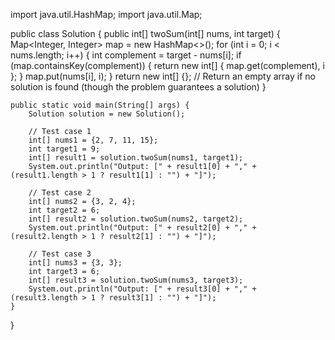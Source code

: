 import java.util.HashMap;
import java.util.Map;

public class Solution {
    public int[] twoSum(int[] nums, int target) {
        Map<Integer, Integer> map = new HashMap<>();
        for (int i = 0; i < nums.length; i++) {
            int complement = target - nums[i];
            if (map.containsKey(complement)) {
                return new int[] { map.get(complement), i };
            }
            map.put(nums[i], i);
        }
        return new int[] {}; // Return an empty array if no solution is found (though the problem guarantees a solution)
    }

    public static void main(String[] args) {
        Solution solution = new Solution();

        // Test case 1
        int[] nums1 = {2, 7, 11, 15};
        int target1 = 9;
        int[] result1 = solution.twoSum(nums1, target1);
        System.out.println("Output: [" + result1[0] + "," + (result1.length > 1 ? result1[1] : "") + "]");

        // Test case 2
        int[] nums2 = {3, 2, 4};
        int target2 = 6;
        int[] result2 = solution.twoSum(nums2, target2);
        System.out.println("Output: [" + result2[0] + "," + (result2.length > 1 ? result2[1] : "") + "]");

        // Test case 3
        int[] nums3 = {3, 3};
        int target3 = 6;
        int[] result3 = solution.twoSum(nums3, target3);
        System.out.println("Output: [" + result3[0] + "," + (result3.length > 1 ? result3[1] : "") + "]");
    }
}
